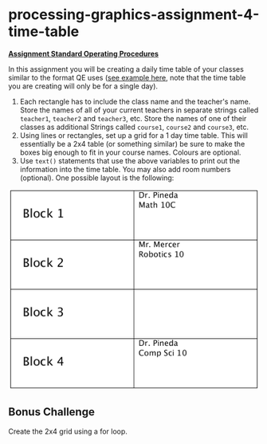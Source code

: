 # processing-graphics-assignment-4-time-table

**[Assignment Standard Operating Procedures](https://mariopineda.github.io/assignment-sops/)**

In this assignment you will be creating a daily time table of your classes similar to the format QE uses ([see example here](https://drive.google.com/file/d/0BxBFLDWev1vESHBoLXZha2YzbkE/view), note that the time table you are creating will only be for a single day).

1. Each rectangle has to include the class name and the teacher's name. Store the names of all of your current teachers in separate strings called `teacher1`, `teacher2` and `teacher3`, etc.  Store the names of one of their classes as additional Strings called ```course1```, ```course2``` and ```course3```, etc.
2. Using lines or rectangles, set up a grid for a 1 day time table. This will essentially be a 2x4 table (or something similar) be sure to make the boxes big enough to fit in your course names. Colours are optional.
3. Use ```text()``` statements that use the above variables to print out the information into the time table. You may also add room numbers (optional). One possible layout is the following:

![timetable.png](timetable.png)

## Bonus Challenge
Create the 2x4 grid using a for loop.
